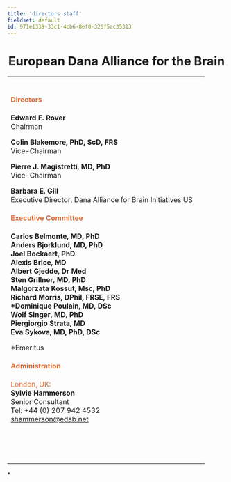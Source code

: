 ```yaml
---
title: 'directors staff'
fieldset: default
id: 971e1339-33c1-4cb6-8ef0-326f5ac35313
---
```

<div id="main_body"> <h1> </h1> <!-- <p id="P4">Lorem ipsum dolor sit amet, consectetur adipisicing elit, sed do eiusmod tempor incididunt ut labore et dolore magna aliqua. Ut enim ad minim veniam, quis nostrud exercitation ullamco laboris nisi ut aliquip ex ea commodo consequat.</p> <h2>This is a subtitle</h2> <p>Lorem ipsum dolor sit amet, consectetur adipiscing elit. Praesent et purus sapien. Praesent neque nibh, tristique vel bibendum vel, tristique nec velit. Duis dolor ipsum, pretium ut tincidunt ac, consequat vitae massa. In hac habitasse platea dictumst. Aliquam elit magna, eleifend a pellentesque eu, volutpat id mauris. Etiam augue nunc, faucibus quis fringilla vel, viverra eget nunc. Ut consectetur aliquam vulputate. Curabitur ac lorem ac est luctus sodales sit amet sit amet lorem. Ut neque arcu, ultrices vitae mollis ac, faucibus quis ipsum. Duis id neque quis tortor pulvinar convallis quis at mauris. Proin at ligula et mi consequat ultricies vel sed nisl.</p> <ul> <li>Lorem ipsum dolor sit amet</li> <li>Lorem ipsum dolor sit amet</li> <li>Lorem ipsum dolor sit amet</li> </ul> <h2>This is a subtitle</h2> <p>Lorem ipsum dolor sit amet, consectetur adipiscing elit. Praesent et purus sapien. Praesent neque nibh, tristique vel bibendum vel, tristique nec velit. Duis dolor ipsum, pretium ut tincidunt ac, consequat vitae massa. In hac habitasse platea dictumst. Aliquam elit magna, eleifend a pellentesque eu, volutpat id mauris. Etiam augue nunc, faucibus quis fringilla vel, viverra eget nunc. Ut consectetur aliquam vulputate. Curabitur ac lorem ac est luctus sodales sit amet sit amet lorem. Ut neque arcu, ultrices vitae mollis ac, faucibus quis ipsum. Duis id neque quis tortor pulvinar convallis quis at mauris. Proin at ligula et mi consequat ultricies vel sed nisl.</p> <ul> <li>Lorem ipsum dolor sit amet</li> <li>Lorem ipsum dolor sit amet</li> <li>Lorem ipsum dolor sit amet</li> </ul> --> <div id="ctl00_ContentPlaceHolder1_cntMainContent"> <p><strong></strong></p> <h1 style="text-align: center;"><strong>European Dana Alliance for the Brain</strong></h1> <table> <tbody> <tr> <td valign="bottom"><span style="color: rgb(215, 108, 55);"><strong><br><br>Directors</strong></span></td> </tr> <tr> <td><p><strong>Edward F. Rover</strong><br> Chairman</p> <p><strong>Colin Blakemore, PhD, ScD, FRS</strong><br> Vice-Chairman</p> <p><strong>Pierre J. Magistretti, MD, PhD</strong><br> Vice-Chairman</p> <p><strong>Barbara E. Gill</strong><br> Executive Director, Dana Alliance for Brain Initiatives US</p> </td> <td><br><p>&nbsp;</p> <p>&nbsp;</p> <p>&nbsp;</p> </td> </tr> <tr> <td><span style="color: rgb(215, 108, 55);"><strong>Executive Committee</strong></span></td> </tr> <tr> <td><p><strong>Carlos Belmonte, MD, PhD<br> Anders Bjorklund, MD, PhD<br> Joel Bockaert, PhD<br>Alexis Brice, MD<br></strong><strong><strong>Albert Gjedde, Dr Med</strong> <br></strong><strong>Sten Grillner, MD, PhD</strong><strong><br></strong><strong>Malgorzata Kossut, Msc, PhD<br></strong><strong>Richard Morris, DPhil, FRSE, FRS<br></strong><strong>*Dominique Poulain, MD, DSc<br></strong><strong>Wolf Singer, MD, PhD<br></strong><strong>Piergiorgio Strata, MD<br></strong><strong>Eva Sykova, MD, PhD, DSc</strong></p> <p>*Emeritus</p> </td> <td><br><p>&nbsp;</p> <p>&nbsp;</p> </td> </tr> <tr> <td><span style="color: rgb(215, 108, 55);"><strong>Administration</strong></span></td> </tr> <tr> <td><p class="Subtitle3"><span style="color: rgb(215, 108, 55);">London, UK:<br></span><strong>Sylvie Hammerson<br></strong>Senior Consultant<br> Tel: +44 (0) 207 942 4532<br><a href="mailto:shammerson@edab.net">shammerson@edab.net</a></p> <p>&nbsp;</p> <p>&nbsp;</p> </td> <td><br><p class="Subtitle3">&nbsp;</p> </td> </tr> </tbody> </table> <p>*</p> </div> </div>
